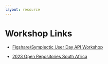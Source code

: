 ```yaml
---
layout: resource
---
```


# Workshop Links

- [Figshare/Symplectic User Day API Workshop](../workshop/schedule-fig-ele-user-day.html)

- [2023 Open Repositories South Africa](../workshop/schedule-open-repositories.html)